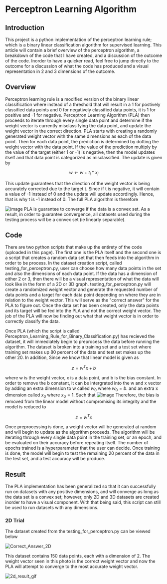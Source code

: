 # Perceptron Learning Algorithm

## Introduction
This project is a python implementation of the perceptron learning rule; which is a binary linear classification algorithm for supervised learning. This article will contain a brief overview of the perceptron algorithm, a breakdown of the code that I have created, and a discussion of the outcome of the code. Inorder to have a quicker read, feel free to jump directly to the outcome for a discussion of what the code has produced and a visual representation in 2 and 3 dimensions of the outcome.

## Overview
Perceptron learning rule is a modified version of the binary linear classification where instead of a threshold that will result in a 1 for postively classified data points and 0 for negatively classified data points, it is 1 for positive and -1 for negative. Perceptron Learning Algorithm (PLA) then proceeds to iterate through every single data point and determine if the weight vector is currently misclassifying the data point, and update the weight vector in the correct direction. PLA starts with creating a randomly generated weight vector with the same dimensions as each of the data point. Then for each data point, the prediction is determined by dotting the weight vector with the data point. If the value of the prediction multiply by the value of the target (either 1 or -1) is negative, then the model updates itself and that data point is categorized as misclassified. The update is given by

$$w \leftarrow w + t_i*x_i$$

This update guarantees that the direction of the weight vector is being accurately corrected due to the target t. Since if t is negative, it will contain a value of -1 instead of 0 and the update will update accordingly. Hence, that is why t is -1 instead of 0. The full PLA algorithm is therefore

![image](https://user-images.githubusercontent.com/86145397/210059382-eab3076b-9c90-4b43-bb7a-4e8eed9f6086.png)
PLA is guarantee to converge if the data is a convex set. As a result, in order to guarantee convergence, all datasets used during the testing process will be a convex set (ie linearly separable).

## Code
There are two python scripts that make up the entirety of the code (uploaded in this page). The first one is the PLA itself and the second one is a script that creates a random data set that then feeds into the algorithm in order to be process. In the dataset creation script, called testing_for_perceptron.py, user can choose how many data points in the set and also the dimensions of each data point. If the data has a dimension of either 2 or 3, then there will be a visual representation of what the data will look like in the form of a 2D or 3D graph. testing_for_perceptron.py will create a randomized weight vector and generate the requested number of data points and a target for each data point depending on where they are in relation to the weight vector. This will serve as the "correct answer" for the PLA to figure out. Once the data set has been created, only the data points and its target will be fed into the PLA and not the correct weight vector. The job of the PLA will now be finding out what that weight vector is in order to correctly classify the data.

Once PLA (which the script is called Perceptron_Learning_Rule_for_Binary_Classification.py) has recieved the dataset, it will immediately begin to preprocess the data before running the algorithm. The dataset is broken into a training set and a test set where training set makes up 80 percent of the data and test set makes up the other 20. In addition, Since we know that linear model is given as

$$ z = w^Tx + b $$

where w is the weight vector, x is a data point, and b is the bias constant. In order to remove the b constant, it can be intergrated into the w and x vector by adding an extra dimension to w called $w_0$ where $w_0 = b$. and an extra x dimension called $x_0$ where $x_0 = 1$. Such that
![image](https://user-images.githubusercontent.com/86145397/210060884-e3bf7148-c987-4323-8e80-ecc562301396.png)
Therefore, the bias is removed from the linear model without compromising its integrity and the model is reduced to

$$ z = w^Tx $$

Once preprocessing is done, a weight vector will be generated at random and will begin to update as the algorithm proceeds. The algorithm will be iterating through every single data point in the training set, or an epoch, and be evaluated on their accuracy before repeating itself. The number of epochs trained is a hyperparameter that the user can decide. Once training is done, the model will begin to test the remaining 20 percent of the data in the test set, and a test accuracy will be produce.

## Result

The PLA implementation has been generalized so that it can successfully run on datasets with any positive dimensions, and will converge as long as the data set is a convex set; however, only 2D and 3D datasets are created inorder to have a visual component. With that being said, this script can still be used to run datasets with any dimensions.

### 2D Trial
The dataset created from the testing_for_perceptron.py can be viewed below

![Correct_Answer_2D](https://user-images.githubusercontent.com/86145397/210061862-73bb3701-3676-43ed-8858-33fa17732c1f.png)

This dataset contains 150 data points, each with a dimension of 2. The weight vector seen in this photo is the correct weight vector and now the PLA will attempt to converge to the most accurate weight vector.

![2d_result_gif](https://user-images.githubusercontent.com/86145397/210062026-21ddd8d9-d9e8-455b-a6d7-e516b91388e8.gif)
